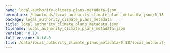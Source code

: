 ```yaml
---
name: local-authority-climate-plans-metadata-json
permalink: /downloads/local_authority_climate_plans_metadata_json/0_18
package: local_authority_climate_plans_metadata
title: local_authority_climate_plans_metadata_json
filename: local_authority_climate_plans_metadata.json
version: '0.18'
full_version: 0.18.0
file: /data/local_authority_climate_plans_metadata/0.18/local_authority_climate_plans_metadata.json
---
```

